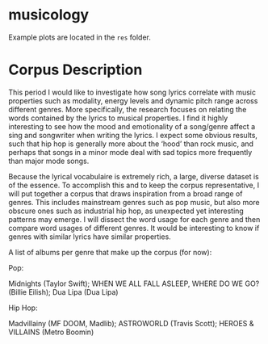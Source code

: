 # musicology

Example plots are located in the `res` folder.


# Corpus Description
This period I would like to investigate how song lyrics correlate with music properties such as modality, energy levels and dynamic pitch range across different genres. More specifically, the research focuses on relating the words contained by the lyrics to musical properties. I find it highly interesting to see how the mood and emotionality of a song/genre affect a sing and songwriter when writing the lyrics. I expect some obvious results, such that hip hop is generally more about the ‘hood’ than rock music, and perhaps that songs in a minor mode deal with sad topics more frequently than major mode songs. 

 

Because the lyrical vocabulaire is extremely rich, a large, diverse dataset is of the essence. To accomplish this and to keep the corpus representative, I will put together a corpus that draws inspiration from a broad range of genres. This includes mainstream genres such as pop music, but also more obscure ones such as industrial hip hop, as unexpected yet interesting patterns may emerge. I will dissect the word usage for each genre and then compare word usages of different genres. It would be interesting to know if genres with similar lyrics have similar properties.

 

A list of albums per genre that make up the corpus (for now):

Pop: 

Midnights (Taylor Swift); WHEN WE ALL FALL ASLEEP, WHERE DO WE GO? (Billie Eilish); Dua Lipa (Dua Lipa)

 

Hip Hop:

Madvillainy (MF DOOM, Madlib); ASTROWORLD (Travis Scott); HEROES & VILLAINS (Metro Boomin)
